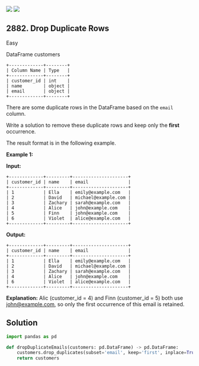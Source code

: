 [![](https://img.shields.io/github/stars/javadev/LeetCode-in-Java?label=Stars&style=flat-square)](https://github.com/javadev/LeetCode-in-Java)
[![](https://img.shields.io/github/forks/javadev/LeetCode-in-Java?label=Fork%20me%20on%20GitHub%20&style=flat-square)](https://github.com/javadev/LeetCode-in-Java/fork)

## 2882\. Drop Duplicate Rows

Easy

DataFrame customers 

    +-------------+--------+ 
    | Column Name | Type   | 
    +-------------+--------+ 
    | customer_id | int    | 
    | name        | object | 
    | email       | object | 
    +-------------+--------+

There are some duplicate rows in the DataFrame based on the `email` column.

Write a solution to remove these duplicate rows and keep only the **first** occurrence.

The result format is in the following example.

**Example 1:** 

**Input:** 

    +-------------+---------+---------------------+ 
    | customer_id | name    | email               | 
    +-------------+---------+---------------------+ 
    | 1           | Ella    | emily@example.com   | 
    | 2           | David   | michael@example.com | 
    | 3           | Zachary | sarah@example.com   | 
    | 4           | Alice   | john@example.com    | 
    | 5           | Finn    | john@example.com    | 
    | 6           | Violet  | alice@example.com   | 
    +-------------+---------+---------------------+ 

**Output:** 

    +-------------+---------+---------------------+ 
    | customer_id | name    | email               | 
    +-------------+---------+---------------------+ 
    | 1           | Ella    | emily@example.com   | 
    | 2           | David   | michael@example.com | 
    | 3           | Zachary | sarah@example.com   | 
    | 4           | Alice   | john@example.com    | 
    | 6           | Violet  | alice@example.com   | 
    +-------------+---------+---------------------+

**Explanation:** Alic (customer_id = 4) and Finn (customer_id = 5) both use john@example.com, so only the first occurrence of this email is retained.

## Solution

```python
import pandas as pd

def dropDuplicateEmails(customers: pd.DataFrame) -> pd.DataFrame:
    customers.drop_duplicates(subset='email', keep='first', inplace=True)
    return customers
```